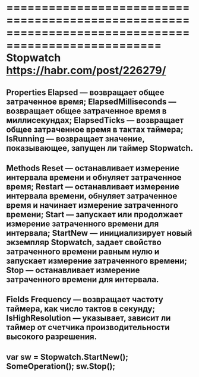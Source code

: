 ====================================================================================================
Stopwatch
https://habr.com/post/226279/
====================================================================================================
Properties
Elapsed — возвращает общее затраченное время;
ElapsedMilliseconds — возвращает общее затраченное время в миллисекундах;
ElapsedTicks — возвращает общее затраченное время в тактах таймера;
IsRunning — возвращает значение, показывающее, запущен ли таймер Stopwatch.
----------------------------------------------------------------------------------------------------
Methods
Reset — останавливает измерение интервала времени и обнуляет затраченное время;
Restart — останавливает измерение интервала времени, обнуляет затраченное время и начинает измерение затраченного времени;
Start — запускает или продолжает измерение затраченного времени для интервала;
StartNew — инициализирует новый экземпляр Stopwatch, задает свойство затраченного времени равным нулю и запускает измерение затраченного времени;
Stop — останавливает измерение затраченного времени для интервала.
----------------------------------------------------------------------------------------------------
Fields
Frequency — возвращает частоту таймера, как число тактов в секунду;
IsHighResolution — указывает, зависит ли таймер от счетчика производительности высокого разрешения.
----------------------------------------------------------------------------------------------------
var sw = Stopwatch.StartNew();
SomeOperation();
sw.Stop();
----------------------------------------------------------------------------------------------------

